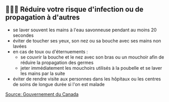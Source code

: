 ## 👨‍👩‍👧 Réduire votre risque d'infection ou de propagation à d'autres

- se laver souvent les mains à l'eau savonneuse pendant au moins 20 secondes
- éviter de toucher ses yeux, son nez ou sa bouche avec ses mains non lavées
- en cas de toux ou d'éternuements :
  - se couvrir la bouche et le nez avec son bras ou un mouchoir afin de réduire la propagation des germes
  - jeter immédiatement les mouchoirs utilisés à la poubelle et se laver les mains par la suite
- éviter de rendre visite aux personnes dans les hôpitaux ou les centres de soins de longue durée si l'on est malade

[Source: Gouvernement du Canada](https://www.canada.ca/en/public-health/services/diseases/2019-novel-coronavirus-infection/prevention-risks.html)
